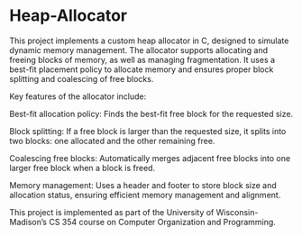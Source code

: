 # Heap-Allocator

This project implements a custom heap allocator in C, designed to simulate dynamic memory management. The allocator supports allocating and freeing blocks of memory, as well as managing fragmentation. It uses a best-fit placement policy to allocate memory and ensures proper block splitting and coalescing of free blocks.

Key features of the allocator include:

  Best-fit allocation policy: Finds the best-fit free block for the requested size.
  
  Block splitting: If a free block is larger than the requested size, it splits into two blocks: one allocated and the other remaining free.
  
  Coalescing free blocks: Automatically merges adjacent free blocks into one larger free block when a block is freed.
  
  Memory management: Uses a header and footer to store block size and allocation status, ensuring efficient memory management and alignment.

This project is implemented as part of the University of Wisconsin-Madison’s CS 354 course on Computer Organization and Programming.

